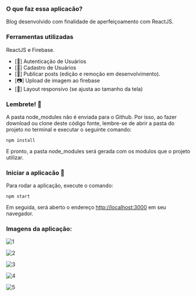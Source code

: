### O que faz essa aplicacão?
Blog desenvolvido com finalidade de aperfeiçoamento com ReactJS.

### Ferramentas utilizadas
ReactJS e Firebase.

* [:key:] Autenticação de Usuários
* [:bust_in_silhouette:] Cadastro de Usuários
* [:memo:] Publicar posts (edição e remoção em desenvolvimento).
* [:camera:] Upload de imagem ao firebase
* [:calling:] Layout responsivo (se ajusta ao tamanho da tela)


### Lembrete! :thought_balloon:
A pasta node_modules não é enviada para o Github. Por isso, ao fazer download ou clone deste código fonte, lembre-se de abrir a pasta do projeto no terminal e executar o seguinte comando:

```console
npm install
```

E pronto, a pasta node_modules será gerada com os modulos que o projeto utilizar.


### Iniciar a aplicacão :checkered_flag:

Para rodar a aplicação, execute o comando: <br>
```console
npm start
```

Em seguida, será aberto o endereço [http://localhost:3000](http://localhost:3000) em seu navegador.

### Imagens da aplicação:


![1](https://user-images.githubusercontent.com/29109974/78658000-fd1eaa80-789f-11ea-92c3-a415a2038aaa.jpg)

![2](https://user-images.githubusercontent.com/29109974/78658003-fe4fd780-789f-11ea-8104-9028e425620d.jpg)

![3](https://user-images.githubusercontent.com/29109974/78658004-fe4fd780-789f-11ea-91ae-b4edbafd82be.jpg)

![4](https://user-images.githubusercontent.com/29109974/78658005-fee86e00-789f-11ea-86ef-f0c5983c0b10.jpg)

![5](https://user-images.githubusercontent.com/29109974/78658006-fee86e00-789f-11ea-80ff-418f90b89d13.jpg)
